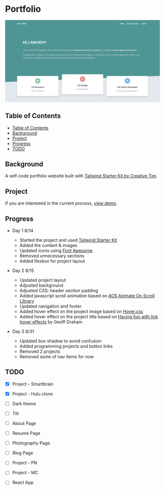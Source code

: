 # Portfolio
  ![0815 progress](img/0815.png)

## Table of Contents
  - [Table of Contents](#table-of-contents)
  - [Background](#background)
  - [Project](#project)
  - [Progress](#progress)
  - [TODO](#todo)

## Background
A self-code portfolio website built with [Tailwind Starter Kit by Creative Tim](https://www.creative-tim.com).

## Project
If you are interested in the current process, [view demo](https://falinwang.github.io/portfolio/).

## Progress
- Day 1 8/14
  - Started the project and used [Tailwind Starter Kit](https://github.com/creativetimofficial/tailwind-starter-kit)
  - Added the content & images
  - Updated icons using [Font Awesome](https://fontawesome.com/)
  - Removed unnecessary sections
  - Added flexbox for project layout

- Day 2 8/15
  - Updated project layout
  - Adjusted background
  - Adjusted CSS: header section padding
  - Added javascript scroll animation based on [AOS Animate On Scroll Library](https://github.com/michalsnik/aos)
  - Updated navigation and footer
  - Added hover effect on the project image based on [Hover.css](https://github.com/IanLunn/Hover)
  - Added hover effect on the project title based on [Having fun with link hover effects](https://css-tricks.com/having-fun-with-link-hover-effects/) by Geoff Graham

- Day 3 8/31
  - Updated box shadow to avoid confusion
  - Added programming projects and button links
  - Removed 2 projects
  - Removed some of nav items for now

## TODO
- [X] Project - Smartbrain
- [X] Project - Hulu clone
- [ ] Dark theme
- [ ] Tilt
- [ ] About Page
- [ ] Resume Page
- [ ] Photography Page
- [ ] Blog Page
- [ ] Project - PN
- [ ] Project - MC
- [ ] React App


